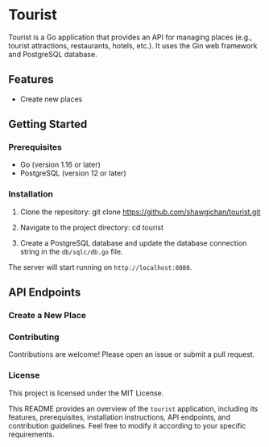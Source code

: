 # Tourist

Tourist is a Go application that provides an API for managing places (e.g., tourist attractions, restaurants, hotels, etc.). It uses the Gin web framework and PostgreSQL database.

## Features

- Create new places

## Getting Started

### Prerequisites

- Go (version 1.16 or later)
- PostgreSQL (version 12 or later)

### Installation

1. Clone the repository:
git clone https://github.com/shawgichan/tourist.git

2. Navigate to the project directory:
cd tourist

3. Create a PostgreSQL database and update the database connection string in the `db/sqlc/db.go` file.

   
The server will start running on `http://localhost:8080`.

## API Endpoints

### Create a New Place

### Contributing
Contributions are welcome! Please open an issue or submit a pull request.

### License
This project is licensed under the MIT License.


This README provides an overview of the `tourist` application, including its features, prerequisites, installation instructions, API endpoints, and contribution guidelines. Feel free to modify it according to your specific requirements.



